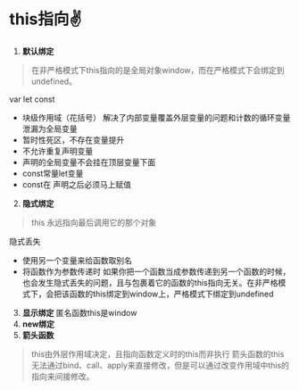 # this指向✌️
1. **默认绑定** 
>在非严格模式下this指向的是全局对象window，而在严格模式下会绑定到undefined。

var let const
- 块级作用域（花括号） 
解决了内部变量覆盖外层变量的问题和计数的循环变量泄漏为全局变量
- 暂时性死区，不存在变量提升
- 不允许重复声明变量
- 声明的全局变量不会挂在顶层变量下面
- const常量let变量
- const在 声明之后必须马上赋值
2. **隐式绑定**
>this 永远指向最后调用它的那个对象

隐式丢失
- 使用另一个变量来给函数取别名
- 将函数作为参数传递时
如果你把一个函数当成参数传递到另一个函数的时候，也会发生隐式丢失的问题，且与包裹着它的函数的this指向无关。在非严格模式下，会把该函数的this绑定到window上，严格模式下绑定到undefined
3. **显示绑定**
匿名函数this是window
4. **new绑定**
5. **箭头函数**
>this由外层作用域决定，且指向函数定义时的this而非执行
箭头函数的this无法通过bind、call、apply来直接修改，但是可以通过改变作用域中this的指向来间接修改。